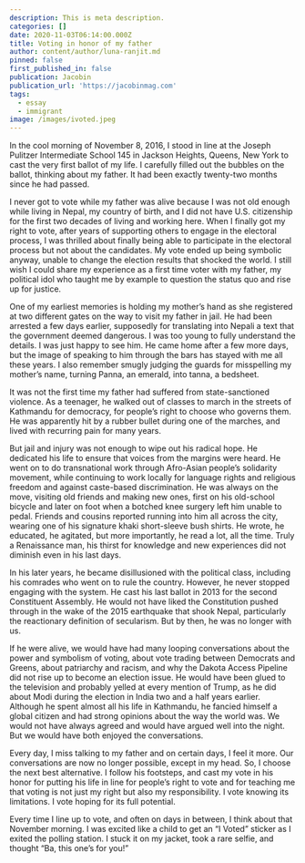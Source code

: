 ```yaml
---
description: This is meta description.
categories: []
date: 2020-11-03T06:14:00.000Z
title: Voting in honor of my father
author: content/author/luna-ranjit.md
pinned: false
first_published_in: false
publication: Jacobin
publication_url: 'https://jacobinmag.com'
tags:
  - essay
  - immigrant
image: /images/ivoted.jpeg
---
```


In the cool morning of November 8, 2016, I stood in line at the Joseph Pulitzer Intermediate School 145 in Jackson Heights, Queens, New York to cast the very first ballot of my life. I carefully filled out the bubbles on the ballot, thinking about my father. It had been exactly twenty-two months since he had passed.

I never got to vote while my father was alive because I was not old enough while living in Nepal, my country of birth, and I did not have U.S. citizenship for the first two decades of living and working here. When I finally got my right to vote, after years of supporting others to engage in the electoral process, I was thrilled about finally being able to participate in the electoral process but not about the candidates. My vote ended up being symbolic anyway, unable to change the election results that shocked the world. I still wish I could share my experience as a first time voter with my father, my political idol who taught me by example to question the status quo and rise up for justice.

One of my earliest memories is holding my mother’s hand as she registered at two different gates on the way to visit my father in jail. He had been arrested a few days earlier, supposedly for translating into Nepali a text that the government deemed dangerous. I was too young to fully understand the details. I was just happy to see him. He came home after a few more days, but the image of speaking to him through the bars has stayed with me all these years. I also remember smugly judging the guards for misspelling my mother’s name, turning Panna, an emerald, into tanna, a bedsheet.

It was not the first time my father had suffered from state-sanctioned violence. As a teenager, he walked out of classes to march in the streets of Kathmandu for democracy, for people’s right to choose who governs them. He was apparently hit by a rubber bullet during one of the marches, and lived with recurring pain for many years.

But jail and injury was not enough to wipe out his radical hope. He dedicated his life to ensure that voices from the margins were heard. He went on to do transnational work through Afro-Asian people’s solidarity movement, while continuing to work locally for language rights and religious freedom and against caste-based discrimination. He was always on the move, visiting old friends and making new ones, first on his old-school bicycle and later on foot when a botched knee surgery left him unable to pedal. Friends and cousins reported running into him all across the city, wearing one of his signature khaki short-sleeve bush shirts. He wrote, he educated, he agitated, but more importantly, he read a lot, all the time. Truly a Renaissance man, his thirst for knowledge and new experiences did not diminish even in his last days.

In his later years, he became disillusioned with the political class, including his comrades who went on to rule the country. However, he never stopped engaging with the system. He cast his last ballot in 2013 for the second Constituent Assembly. He would not have liked the Constitution pushed through in the wake of the 2015 earthquake that shook Nepal, particularly the reactionary definition of secularism. But by then, he was no longer with us.

If he were alive, we would have had many looping conversations about the power and symbolism of voting, about vote trading between Democrats and Greens, about patriarchy and racism, and why the Dakota Access Pipeline did not rise up to become an election issue. He would have been glued to the television and probably yelled at every mention of Trump, as he did about Modi during the election in India two and a half years earlier. Although he spent almost all his life in Kathmandu, he fancied himself a global citizen and had strong opinions about the way the world was. We would not have always agreed and would have argued well into the night. But we would have both enjoyed the conversations.

Every day, I miss talking to my father and on certain days, I feel it more. Our conversations are now no longer possible, except in my head. So, I choose the next best alternative. I follow his footsteps, and cast my vote in his honor for putting his life in line for people’s right to vote and for teaching me that voting is not just my right but also my responsibility. I vote knowing its limitations. I vote hoping for its full potential.

Every time I line up to vote, and often on days in between, I think about that November morning. I was excited like a child to get an “I Voted” sticker as I exited the polling station. I stuck it on my jacket, took a rare selfie, and thought “Ba, this one’s for you!”
